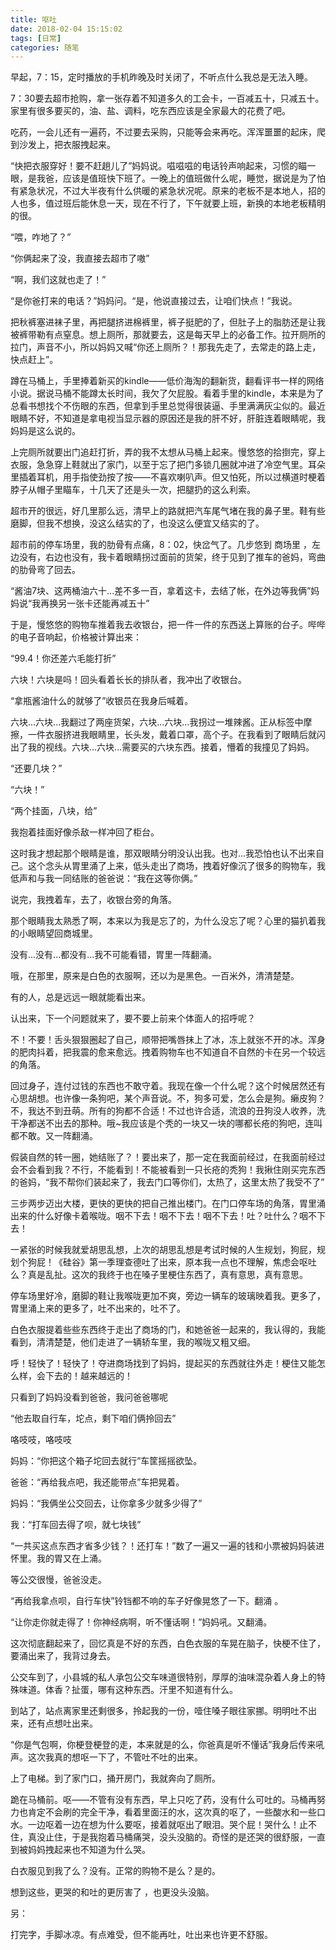 ```yaml
---
title: 呕吐
date: 2018-02-04 15:15:02
tags: [日常]
categories: 随笔
---
```


早起，7：15，定时播放的手机昨晚及时关闭了，不听点什么我总是无法入睡。

7：30要去超市抢购，拿一张存着不知道多久的工会卡，一百减五十，只减五十。家里有很多要买的，油、盐、调料，吃东西应该是全家最大的花费了吧。

吃药，一会儿还有一遍药，不过要去采购，只能等会来再吃。浑浑噩噩的起床，爬到沙发上，把衣服拽起来。

<!--more-->

“快把衣服穿好！要不赶趟儿了”妈妈说。嗞嗞嗞的电话铃声响起来，习惯的瞄一眼，是我爸，应该是值班快下班了。一晚上的值班做什么呢，睡觉，据说是为了怕有紧急状况，不过大半夜有什么供暖的紧急状况呢。原来的老板不是本地人，招的人也多，值过班后能休息一天，现在不行了，下午就要上班，新换的本地老板精明的很。

“喂，咋地了？”

“你俩起来了没，我直接去超市了嗷”

“啊，我们这就也走了！”

“是你爸打来的电话？”妈妈问。“是，他说直接过去，让咱们快点！”我说。

把秋裤塞进袜子里，再把腿挤进棉裤里，裤子挺肥的了，但肚子上的脂肪还是让我被裤带勒有点窒息。想上厕所，那就要去，这是每天早上的必备工作。拉开厕所的拉门，声音不小，所以妈妈又喊“你还上厕所？！那我先走了，去常走的路上走，快点赶上”。

蹲在马桶上，手里捧着新买的kindle——低价海淘的翻新货，翻看评书一样的网络小说。据说马桶不能蹲太长时间，我欠了欠屁股。看着手里的kindle，本来是为了总看书想找个不伤眼的东西，但拿到手里总觉得很装逼、手里满满灰尘似的。最近眼睛不好，不知道是拿电视当显示器的原因还是我的肝不好，肝脏连着眼睛呢，我妈妈是这么说的。

上完厕所就要出门追赶打折，弄的我不太想从马桶上起来。慢悠悠的拾捯完，穿上衣服，急急穿上鞋就出了家门，以至于忘了把门多锁几圈就冲进了冷空气里。耳朵里插着耳机，用手指使劲按了按——不喜欢喇叭声。但又怕死，所以过横道时梗着脖子从帽子里瞄车，十几天了还是头一次，把腿扔的这么利索。

超市开的很远，好几里那么远，清早上的路就把汽车尾气堵在我的鼻子里。鞋有些磨脚，但我不想换，没这么结实的了，也没这么便宜又结实的了。

超市前的停车场里，我的肋骨有点痛，8：02，快岔气了。几步悠到 商场里 ，左边没有，右边也没有，我卡着眼睛拐过面前的货架，终于见到了推车的爸妈，弯曲的肋骨弯了回去。

“酱油7块、这两桶油六十...差不多一百，拿着这卡，去结了帐，在外边等我俩”妈妈说“我再换另一张卡还能再减五十”

于是，慢悠悠的购物车推着我去收银台，把一件一件的东西送上算账的台子。哔哔的电子音响起，价格被计算出来：

“99.4！你还差六毛能打折”

六块！六块是吗！回头看着长长的排队者，我冲出了收银台。

“拿瓶酱油什么的就够了”收银员在我身后喊着。

六块...六块...我翻过了两座货架，六块...六块...我拐过一堆辣酱。正从标签中摩擦，一件衣服挤进我眼睛里，长头发，戴着口罩，高个子。在我看到了眼睛后就闪出了我的视线。六块...六块...需要买的六块东西。接着，懵着的我撞见了妈妈。

“还要几块？”

“六块！”

“两个挂面，八块，给”

我抱着挂面好像杀敌一样冲回了柜台。

这时我才想起那个眼睛是谁，那双眼睛分明没认出我。也对...我恐怕也认不出来自己。这个念头从胃里涌了上来，低头走出了商场，拽着好像沉了很多的购物车，我低声和与我一同结账的爸爸说：“我在这等你俩。”

说完，我拽着车，去了，收银台旁的角落。

那个眼睛我太熟悉了啊，本来以为我是忘了的，为什么没忘了呢？心里的猫扒着我的小眼睛望回商城里。

没有...没有...都没有...我不可能看错，胃里一阵翻涌。

哦，在那里，原来是白色的衣服啊，还以为是黑色。一百米外，清清楚楚。

有的人，总是远远一眼就能看出来。

认出来，下一个问题就来了，要不要上前来个体面人的招呼呢？

不！不要！舌头狠狠圈起了自己，顺带把嘴唇抹上了冰，冻上就张不开的冰。浑身的肥肉抖着，把我震的愈来愈远。拽着购物车也不知道自不自然的卡在另一个较远的角落。

回过身子，连付过钱的东西也不敢守着。我现在像一个什么呢？这个时候居然还有心思胡想。也许像一条狗吧，某个声音说。不，狗多可爱，怎么会是狗。癞皮狗？不，我达不到丑萌。所有的狗都不合适！不过也许合适，流浪的丑狗没人收养，洗干净都送不出去的那种。哦~我应该是个秃的一块又一块的哪都长疮的狗吧，连叫都不敢。又一阵翻涌。

假装自然的转一圈，她结账了？！要出来了，那一定在我面前经过，在我面前经过会不会看到我？不行，不能看到！不能被看到一只长疮的秃狗！我揪住刚买完东西的爸妈，“我不帮你们装起来了，我去门口等你们，太热了，这里太热了我受不了”

三步两步迈出大楼，更快的更快的把自己推出楼门。在门口停车场的角落，胃里涌出来的什么好像卡着喉咙。咽不下去！咽不下去！咽不下去！吐？吐什么？咽不下去！

一紧张的时候我就爱胡思乱想，上次的胡思乱想是考试时候的人生规划，狗屁，规划个狗屁！《硅谷》第一季理查德吐了出来，原本我一点也不理解，焦虑会呕吐么？真是乱扯。这次的我终于也在嗓子里梗住东西了，真有意思，真有意思。

停车场里好冷，磨脚的鞋让我喉咙更加不爽，旁边一辆车的玻璃映着我。更多了，胃里涌上来的更多了，吐不出来的，吐不了。

白色衣服提着些些东西终于走出了商场的门，和她爸爸一起来的，我认得的，我能看到，清清楚楚，他们走进了一辆轿车里，我的喉咙又粗又细。

呼！轻快了！轻快了！夺进商场找到了妈妈，提起买的东西就往外走！梗住又能怎么样，会下去的！越来越远的！

只看到了妈妈没看到爸爸，我问爸爸哪呢

“他去取自行车，坨点，剩下咱们俩拎回去”

咯吱吱，咯吱吱

妈妈：“你把这个箱子坨回去就行”车筐摇摇欲坠。

爸爸：“再给我点吧，我还能带点”车把晃着。

妈妈：“我俩坐公交回去，让你拿多少就多少得了”

我：“打车回去得了呗，就七块钱”

“一共买这点东西才省多少钱？！还打车！”数了一遍又一遍的钱和小票被妈妈装进怀里。我的胃又在上涌。

等公交很慢，爸爸没走。

“再给我拿点呗，自行车快”铃铛都不响的车子好像晃悠了一下。翻涌 。

“让你走你就走得了！你神经病啊，听不懂话啊！”妈妈吼。又翻涌。

这次彻底翻起来了，回忆真是不好的东西，白色衣服的车晃在脑子，快梗不住了，要涌出来了，我背过身去。

公交车到了，小县城的私人承包公交车味道很特别，厚厚的油味混杂着人身上的特殊味道。体香？扯蛋，哪有这种东西。汗里不知道有什么。

到站了，站点离家里还剩很多，拎起我的一份，噎住嗓子眼往家挪。明明吐不出来，还有点想吐出来。

“你是气包啊，你梗登梗登的走，本来就是的么，你爸真是听不懂话”我身后传来吼声。这次我真的想呕一下了，不管吐不吐的出来。

上了电梯。到了家门口，捅开房门，我就奔向了厕所。

跪在马桶前。呕——不管有没有东西，早上只吃了药，没有什么可吐的。马桶再努力也肯定不会刷的完全干净，看着里面汪的水，这次真的呕了，一些酸水和一些口水。一边呕着一边在想为什么要呕，接着就呕出了眼泪。哭个屁！哭什么！止不住，真没止住，于是我抱着马桶痛哭，没头没脑的。奇怪的是还哭的很舒服，一直到被妈妈拽起来也不知道为什么哭。

白衣服见到我了么？没有。正常的购物不是么？是的。

想到这些，更哭的和吐的更厉害了 ，也更没头没脑。





另：

打完字，手脚冰凉。有点难受，但不能再吐，吐出来也许更不舒服。